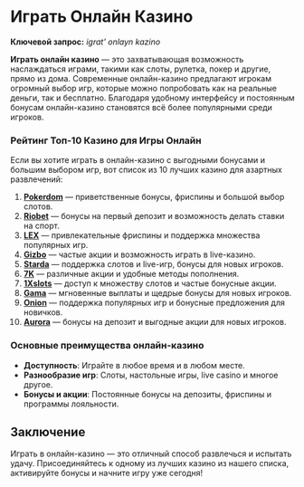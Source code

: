 # Играть Онлайн Казино

**Ключевой запрос:** _igrat' onlayn kazino_

**Играть онлайн казино** — это захватывающая возможность наслаждаться играми, такими как слоты, рулетка, покер и другие, прямо из дома. Современные онлайн-казино предлагают игрокам огромный выбор игр, которые можно попробовать как на реальные деньги, так и бесплатно. Благодаря удобному интерфейсу и постоянным бонусам онлайн-казино становятся всё более популярными среди игроков.

### Рейтинг Топ-10 Казино для Игры Онлайн

Если вы хотите играть в онлайн-казино с выгодными бонусами и большим выбором игр, вот список из 10 лучших казино для азартных развлечений:

1. **[Pokerdom](https://brandplay.link/4k77v2yx)** — приветственные бонусы, фриспины и большой выбор слотов.
2. **[Riobet](https://brandplay.link/7xBLTPyj)** — бонусы на первый депозит и возможность делать ставки на спорт.
3. **[LEX](https://brandplay.link/zW4hdDFV)** — привлекательные фриспины и поддержка множества популярных игр.
4. **[Gizbo](https://brandplay.link/bprXw4YV)** — частые акции и возможность играть в live-казино.
5. **[Starda](https://brandplay.link/fB7xwRFL)** — поддержка слотов и live-игр, бонусы для новых игроков.
6. **[7K](https://brandplay.link/BvQyFShp)** — различные акции и удобные методы пополнения.
7. **[1Xslots](https://brandplay.link/hSB1khtr)** — доступ к множеству слотов и частые бонусные акции.
8. **[Gama](https://brandplay.link/j6NMKsDz)** — мгновенные выплаты и щедрые бонусы для новых игроков.
9. **[Onion](https://brandplay.link/zBGRVpQ9)** — поддержка популярных игр и бонусные предложения для новичков.
10. **[Aurora](https://10trafic-stat2.com/click/668546556bcc6313411604bd/6766/13032/subaccount)** — бонусы на депозит и выгодные акции для новых игроков.

### Основные преимущества онлайн-казино

- **Доступность**: Играйте в любое время и в любом месте.
- **Разнообразие игр**: Слоты, настольные игры, live casino и многое другое.
- **Бонусы и акции**: Постоянные бонусы на депозиты, фриспины и программы лояльности.

## Заключение

Играть в онлайн-казино — это отличный способ развлечься и испытать удачу. Присоединяйтесь к одному из лучших казино из нашего списка, активируйте бонусы и начните игру уже сегодня!
